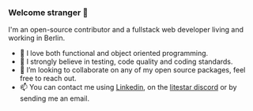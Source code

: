 ### Welcome stranger :vulcan_salute:

I'm an open-source contributor and a fullstack web developer living and working in Berlin. 

- :dizzy: I love both functional and object oriented programming.
- :compass: I strongly believe in testing, code quality and coding standards. 
- 👯 I’m looking to collaborate on any of my open source packages, feel free to reach out.
- 📫 You can contact me using [Linkedin](https://www.linkedin.com/in/nhirschfeld/), on the [litestar discord](https://discord.gg/F4jPQzHpBU) or by sending me an email.
